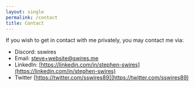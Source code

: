 ```yaml
---
layout: single
permalink: /contact
title: Contact
---
```


If you wish to get in contact with me privately, you may contact me via:

- Discord: sswires
- Email: [steve+website@swires.me](mailto:steve+website@swires.me)
- LinkedIn: [https://linkedin.com/in/stephen-swires](https://linkedin.com/in/stephen-swires)
- Twitter [https://twitter.com/sswires89](https://twitter.com/sswires89)
